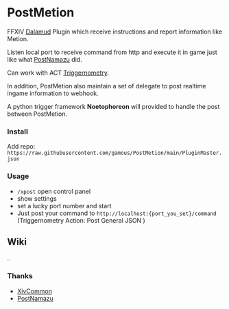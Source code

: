 # PostMetion

FFXIV [Dalamud](https://github.com/goatcorp/Dalamud) Plugin which receive instructions and report information like Metion.

Listen local port to receive command from http and execute it in game just like what [PostNamazu](https://github.com/Natsukage/PostNamazu) did.

Can work with ACT [Triggernometry](https://github.com/paissaheavyindustries/Triggernometry).

In addition, PostMetion also maintain a set of delegate to post realtime ingame information to webhook.

A python trigger framework **Noetophoreon** will provided to handle the post between PostMetion.

### Install

Add repo: `https://raw.githubusercontent.com/gamous/PostMetion/main/PluginMaster.json`

### Usage

- `/xpost` open control panel
- show settings
- set a lucky port number and start
- Just post your command to `http://localhost:{port_you_set}/command` (Triggernometry Action: Post General JSON )

## Wiki

..

### Thanks

- [XivCommon](https://git.sr.ht/~jkcclemens/XivCommon)
- [PostNamazu](https://github.com/Natsukage/PostNamazu)
